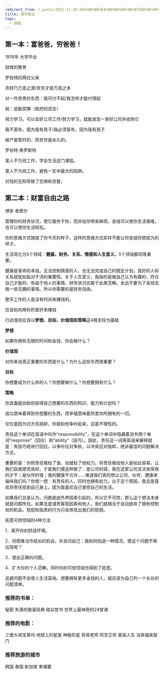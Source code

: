 ```yaml
---
redirect_from: /_posts/2021-11-19-%E5%8D%8E%E4%B8%BA%E6%98%87%E8%85%BE910%E4%BD%BF%E7%94%A8%E5%88%9D%E6%8E%A2/
title: 读书笔记
tags:
  - 随笔
---
```


## **第一本：富爸爸，穷爸爸！**

1976年 大学毕业

财商的教育

罗伯特的两位父亲

贪财乃万恶之源/贫穷才是万恶之本

对一件昂贵的东西：我可付不起/我怎样才能付得起

税：惩勤奖懒（政府的谎言）

努力学习，可以去好公司工作/努力学习，就能发现一家好公司并收购它

我不富有，因为我有孩子/我必须富有，因为我有孩子

破产是暂时的，而贫穷是永久的。

罗伯特·弗罗斯特

富人不为钱工作，学会生活这门课程。

富人不为钱工作，避免一生中最大的陷阱。

对钱的无知导致了恐惧和贪婪。

## **第二本：财富自由之路**

博多·舍费尔

管理你的财务状况，使它服务于你，而非给你带来麻烦。金钱可以使你生活艰难，也可以使你生活轻松。

你的思维方式铸就了你今天的样子。这样的思维方式却并不能让你变成你想成为的样子。

生活简化为5个领域：**健康、财务、关系、情感和人生意义**。5个领域都同等重要。

健康是革命的本钱。无法控制情感的人，也无法完成自己的既定计划。良好的人际关系就犹如盐对于汤的重要性。关于人生意义，我指的是做自己认为有趣的、符合自己才能的、有益于他人的事情。财务状况也属于此类范畴。永远不要为了金钱去做一些无趣的事情。所以你需要的是财务自由。

整天工作的人是没有时间来赚钱的。

应该如何用你的爱好来赚钱

行动准则应该以**梦想、目标、价值观和策略**这4根支柱为基础

**梦想**

如果你拥有无限的时间和金钱，你会做什么？

**价值观**

对你来说真正重要的东西是什么？为什么这些东西很重要？

**目标**

你想要成为什么样的人？你想要做什么？你想要拥有什么？

**策略**

你具备能协助你获得自己想要的东西的知识、能力和计划吗？

成功意味着得到你想要的东西，而幸福意味着热爱你所拥有的一切。

仅仅是因为对方先挑衅，你就和他争吵起来，这是不理性的。

责任这个单词在英语中叫作“responsibility”，在这个单词中隐藏着另外两个单词“response”（回应）和“ability”（技巧）。因此，责任这一词用英语来解释就是：有技巧地进行回应。以争吵应对争执，以冲突应对挑衅，绝非最佳的问题解决方式。

重要的是：你把责任推给了谁，也就给了他权力。将责任推给他人是如此容易，让我们自我感觉良好。于是我们便这样做了：是公司的错，我在这家公司没法发挥我的才干；是伙伴的错；我的健康不允许……难道我们真的想让公司、伙伴、健康来操纵我们吗？你想一想：有责任的人，同时也拥有权力。出于这个原因，我总是喜欢将责任揽到自己身上。因为我喜欢自己掌控自己的生活。

如果我们总是认为，问题是由外界因素引起的，所以它不可控，那么这个想法本身就是问题所在。如果总是谴责客观因素和他人，我们就相当于自动放弃了拥有控制权的机会。抱怨和指责的行为只会体现出我们的软弱。

拓宽可控领域的4种方法

1．离开你的舒适环境。

2．将困难当作成长的机会，并且问自己：我如何创造一种情况，使这个问题不再出现呢？

3．提出正确的问题。

4．扩大你的个人范畴，同时你的可控领域也得到了拓宽。

逃避问题不会使人生活富裕。想要拥有更多金钱的人，就应该为自己列一个长长的问题清单。

### 推荐的书单：

秘密
失落的致富经典
硅谷禁书
世界上最神奇的24堂课

### 推荐的电影：

三傻大闹宝莱坞
地球上的星星
神秘巨星
哥哥老师
阿甘正传
美丽人生
当幸福来敲门

### 推荐旅游的城市

韩国 
泰国
新加坡 
柬埔寨

